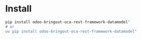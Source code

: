 # Install

```bash
pip install odoo-bringout-oca-rest-framework-datamodel"
# or
uv pip install odoo-bringout-oca-rest-framework-datamodel"
```

